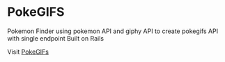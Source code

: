 # PokeGIFS

Pokemon Finder using pokemon API and giphy API to create pokegifs API with single endpoint
Built on Rails

Visit [PokeGIFs](http://pokegifs.herokuapp.com/)
